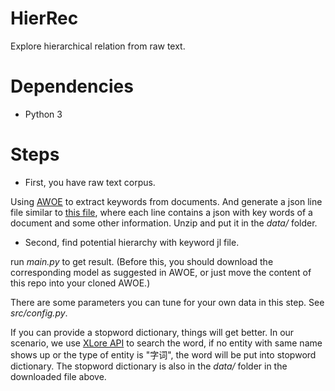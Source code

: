 # HierRec

Explore hierarchical relation from raw text.

# Dependencies

* Python 3

# Steps

* First, you have raw text corpus.

Using [AWOE](https://github.com/AMinerOpen/AWOE) to extract keywords from documents. And generate a json line file similar to [this file](http://lfs.aminer.cn/misc/awoe/data.zip), where each line contains a json with key words of a document and some other information. Unzip and put it in the *data/* folder.

* Second, find potential hierarchy with keyword jl file.

run *main.py* to get result. (Before this, you should download the corresponding model as suggested in AWOE, or just move the content of this repo into your cloned AWOE.)

There are some parameters you can tune for your own data in this step. See *src/config.py*.

If you can provide a stopword dictionary, things will get better. In our scenario, we use [XLore API](https://xloreapi.docs.apiary.io/#) to search the word, if no entity with same name shows up or the type of entity is "字词", the word will be put into stopword dictionary. The stopword dictionary is also in the *data/* folder in the downloaded file above.


